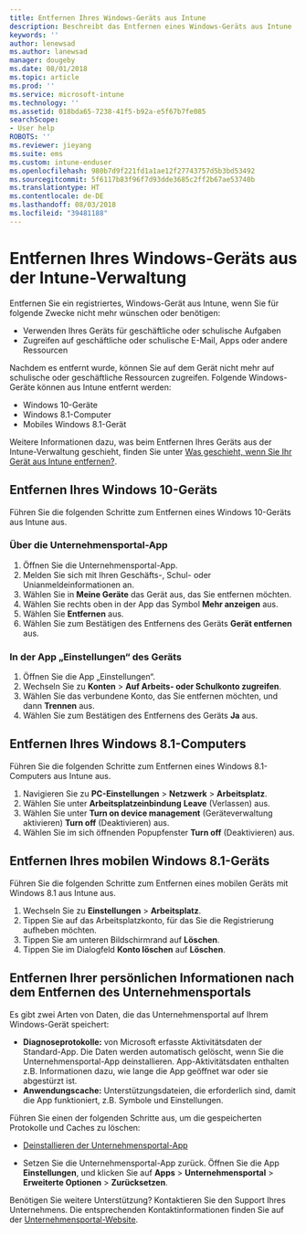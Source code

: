 ```yaml
---
title: Entfernen Ihres Windows-Geräts aus Intune
description: Beschreibt das Entfernen eines Windows-Geräts aus Intune
keywords: ''
author: lenewsad
ms.author: lanewsad
manager: dougeby
ms.date: 08/01/2018
ms.topic: article
ms.prod: ''
ms.service: microsoft-intune
ms.technology: ''
ms.assetid: 018bda65-7238-41f5-b92a-e5f67b7fe085
searchScope:
- User help
ROBOTS: ''
ms.reviewer: jieyang
ms.suite: ems
ms.custom: intune-enduser
ms.openlocfilehash: 980b7d9f221fd1a1ae12f27743757d5b3bd53492
ms.sourcegitcommit: 5f6117b83f96f7d93dde3685c2ff2b67ae53740b
ms.translationtype: HT
ms.contentlocale: de-DE
ms.lasthandoff: 08/03/2018
ms.locfileid: "39481188"
---
```

# <a name="remove-your-windows-device-from-intune-management"></a>Entfernen Ihres Windows-Geräts aus der Intune-Verwaltung

Entfernen Sie ein registriertes, Windows-Gerät aus Intune, wenn Sie für folgende Zwecke nicht mehr wünschen oder benötigen:  
* Verwenden Ihres Geräts für geschäftliche oder schulische Aufgaben 
* Zugreifen auf geschäftliche oder schulische E-Mail, Apps oder andere Ressourcen

Nachdem es entfernt wurde, können Sie auf dem Gerät nicht mehr auf schulische oder geschäftliche Ressourcen zugreifen. Folgende Windows-Geräte können aus Intune entfernt werden:  
* Windows 10-Geräte 
* Windows 8.1-Computer
* Mobiles Windows 8.1-Gerät
 
Weitere Informationen dazu, was beim Entfernen Ihres Geräts aus der Intune-Verwaltung geschieht, finden Sie unter [Was geschieht, wenn Sie Ihr Gerät aus Intune entfernen?](what-happens-if-you-unenroll-your-device-from-intune-windows.md).

## <a name="remove-your-windows-10-device"></a>Entfernen Ihres Windows 10-Geräts
Führen Sie die folgenden Schritte zum Entfernen eines Windows 10-Geräts aus Intune aus.

### <a name="via-the-company-portal-app"></a>Über die Unternehmensportal-App

1. Öffnen Sie die Unternehmensportal-App.
2. Melden Sie sich mit Ihren Geschäfts-, Schul- oder Unianmeldeinformationen an.
3. Wählen Sie in **Meine Geräte** das Gerät aus, das Sie entfernen möchten.
4. Wählen Sie rechts oben in der App das Symbol **Mehr anzeigen** aus.
5. Wählen Sie **Entfernen** aus. 
6. Wählen Sie zum Bestätigen des Entfernens des Geräts **Gerät entfernen** aus.

### <a name="via-device-settings-app"></a>In der App „Einstellungen“ des Geräts
1. Öffnen Sie die App „Einstellungen“. 
2. Wechseln Sie zu **Konten** > **Auf Arbeits- oder Schulkonto zugreifen**.
3. Wählen Sie das verbundene Konto, das Sie entfernen möchten, und dann **Trennen** aus.
4. Wählen Sie zum Bestätigen des Entfernens des Geräts **Ja** aus.

## <a name="remove-your-windows-81-computer"></a>Entfernen Ihres Windows 8.1-Computers
Führen Sie die folgenden Schritte zum Entfernen eines Windows 8.1-Computers aus Intune aus.

1.  Navigieren Sie zu **PC-Einstellungen** > **Netzwerk** > **Arbeitsplatz**.
2.  Wählen Sie unter **Arbeitsplatzeinbindung** **Leave** (Verlassen) aus.
3.  Wählen Sie unter **Turn on device management** (Geräteverwaltung aktivieren) **Turn off** (Deaktivieren) aus.
4.  Wählen Sie im sich öffnenden Popupfenster **Turn off** (Deaktivieren) aus.

## <a name="remove-your-windows-81-mobile-device"></a>Entfernen Ihres mobilen Windows 8.1-Geräts
Führen Sie die folgenden Schritte zum Entfernen eines mobilen Geräts mit Windows 8.1 aus Intune aus.

1.  Wechseln Sie zu **Einstellungen** > **Arbeitsplatz**.
2.  Tippen Sie auf das Arbeitsplatzkonto, für das Sie die Registrierung aufheben möchten.
3.  Tippen Sie am unteren Bildschirmrand auf **Löschen**.
4.  Tippen Sie im Dialogfeld **Konto löschen** auf **Löschen**.  
## <a name="removing-your-personal-information-after-removing-the-company-portal"></a>Entfernen Ihrer persönlichen Informationen nach dem Entfernen des Unternehmensportals
Es gibt zwei Arten von Daten, die das Unternehmensportal auf Ihrem Windows-Gerät speichert:

-   **Diagnoseprotokolle:** von Microsoft erfasste Aktivitätsdaten der Standard-App. Die Daten werden automatisch gelöscht, wenn Sie die Unternehmensportal-App deinstallieren. App-Aktivitätsdaten enthalten z.B. Informationen dazu, wie lange die App geöffnet war oder sie abgestürzt ist.
-   **Anwendungscache:** Unterstützungsdateien, die erforderlich sind, damit die App funktioniert, z.B. Symbole und Einstellungen.

Führen Sie einen der folgenden Schritte aus, um die gespeicherten Protokolle und Caches zu löschen:

* [Deinstallieren der Unternehmensportal-App](https://support.microsoft.com/help/4028003/windows-10-uninstall-apps-and-programs) 

* Setzen Sie die Unternehmensportal-App zurück. Öffnen Sie die App **Einstellungen**, und klicken Sie auf **Apps** > **Unternehmensportal** > **Erweiterte Optionen** > **Zurücksetzen**. 

Benötigen Sie weitere Unterstützung? Kontaktieren Sie den Support Ihres Unternehmens. Die entsprechenden Kontaktinformationen finden Sie auf der [Unternehmensportal-Website](https://portal.manage.microsoft.com#HelpDeskDialog).
